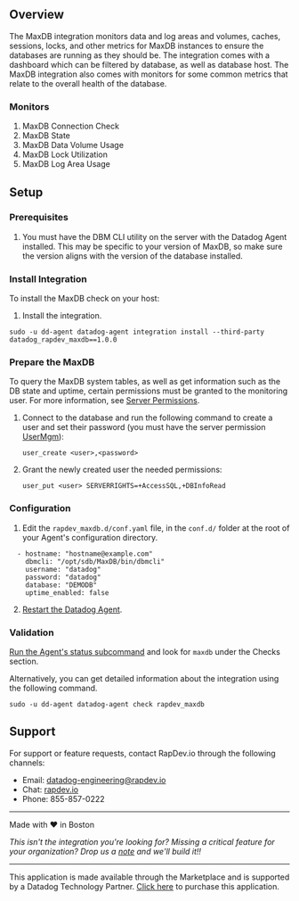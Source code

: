 ## Overview

The MaxDB integration monitors data and log areas and volumes, caches, sessions, locks, and other metrics for MaxDB instances to ensure the databases are running as they should be. The integration comes with a dashboard which can be filtered by database, as well as database host. The MaxDB integration also comes with monitors for some common metrics that relate to the overall health of the database.

### Monitors
1. MaxDB Connection Check
2. MaxDB State
3. MaxDB Data Volume Usage
4. MaxDB Lock Utilization
5. MaxDB Log Area Usage

## Setup

### Prerequisites
1. You must have the DBM CLI utility on the server with the Datadog Agent installed. This may be specific to your version of MaxDB, so make sure the version aligns with the version of the database installed.

### Install Integration
To install the MaxDB check on your host:

1. Install the integration.
```
sudo ‐u dd‐agent datadog‐agent integration install --third-party datadog_rapdev_maxdb==1.0.0
```

### Prepare the MaxDB

To query the MaxDB system tables, as well as get information such as the DB state and uptime, certain permissions must be granted to the monitoring user. For more information, see [Server Permissions](https://help.sap.com/viewer/a2b90eaeb9ab4081a73792cf467c967b/1909.002/en-US/44c00acc5bb24612e10000000a11466f.html).

1. Connect to the database and run the following command to create a user and set their password (you must have the server permission [UserMgm](https://help.sap.com/viewer/d3bbe2d506ae4964911a87bc9e14b910/1909.002/en-US/44ea1e8eedb767d6e10000000a155369.html)):

   `user_create <user>,<password>` 

2. Grant the newly created user the needed permissions:

   `user_put <user> SERVERRIGHTS=+AccessSQL,+DBInfoRead`

### Configuration
1. Edit the `rapdev_maxdb.d/conf.yaml` file, in the `conf.d/` folder at the root of your Agent's configuration directory.

```
  - hostname: "hostname@example.com"
    dbmcli: "/opt/sdb/MaxDB/bin/dbmcli"
    username: "datadog"
    password: "datadog"
    database: "DEMODB"
    uptime_enabled: false
```

2. [Restart the Datadog Agent](https://docs.datadoghq.com/agent/guide/agent-commands/?tab=agentv6v7#start-stop-and-restart-the-agent).

### Validation

[Run the Agent's status subcommand](https://docs.datadoghq.com/agent/guide/agent-commands/?tab=agentv6v7#agent-information) and look for `maxdb` under the Checks section.

Alternatively, you can get detailed information about the integration using the following command.
```
sudo ‐u dd‐agent datadog‐agent check rapdev_maxdb
```

## Support

For support or feature requests, contact RapDev.io through the following channels: 

 - Email: datadog-engineering@rapdev.io 
 - Chat: [rapdev.io](https://www.rapdev.io/#Get-in-touch)
 - Phone: 855-857-0222 

---
Made with ❤️  in Boston

*This isn't the integration you're looking for? Missing a critical feature for your organization? Drop us a [note](mailto:datadog-engineering@rapdev.io) and we'll build it!!*

---
This application is made available through the Marketplace and is supported by a Datadog Technology Partner. [Click here](https://app.datadoghq.com/marketplace/app/rapdev-maxdb/pricing) to purchase this application.
